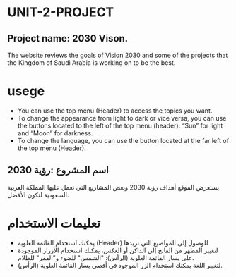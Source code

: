# UNIT-2-PROJECT

## Project name: 2030 Vison.
The website reviews the goals of Vision 2030 and some of the projects that the Kingdom of Saudi Arabia is working on to be the best.

# usege 
- You can use the top menu (Header) to access the topics you want.
- To change the appearance from light to dark or vice versa, you can use the buttons located to the left of the top menu (header): “Sun” for light and “Moon” for darkness.
- To change the language, you can use the button located at the far left of the top menu (Header).


## اسم المشروع :رؤية 2030 
يستعرض الموقع أهداف رؤية 2030 وبعض المشاريع التي تعمل عليها المملكة العربية السعودية لتكون الأفضل.

# تعليمات الاستخدام
- يمكنك استخدام القائمة العلوية (Header) للوصول إلى المواضيع التي تريدها
- لتغيير المظهر من الفاتح إلى الداكن أو العكس، يمكنك استخدام الأزرار الموجودة على يسار القائمة العلوية (الرأس): "الشمس" للضوء و"القمر" للظلام.
- لتغيير اللغة يمكنك استخدام الزر الموجود في أقصى يسار القائمة العلوية (الرأس).